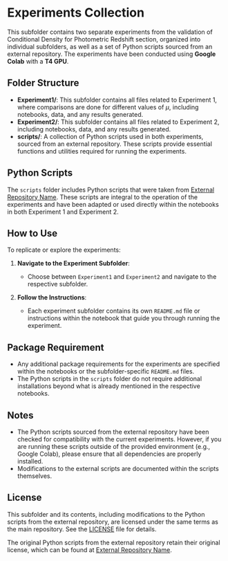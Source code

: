 # Experiments Collection

This subfolder contains two separate experiments from the validation of Conditional Density for Photometric Redshift section, organized into individual subfolders, as well as a set of Python scripts sourced from an external repository. The experiments have been conducted using **Google Colab** with a **T4 GPU**.

## Folder Structure

- **Experiment1/**: This subfolder contains all files related to Experiment 1, where comparisons are done for different values of $\mu$, including notebooks, data, and any results generated.
- **Experiment2/**: This subfolder contains all files related to Experiment 2, including notebooks, data, and any results generated.
- **scripts/**: A collection of Python scripts used in both experiments, sourced from an external repository. These scripts provide essential functions and utilities required for running the experiments.

## Python Scripts

The `scripts` folder includes Python scripts that were taken from [External Repository Name](URL-to-external-repo). These scripts are integral to the operation of the experiments and have been adapted or used directly within the notebooks in both Experiment 1 and Experiment 2.

## How to Use

To replicate or explore the experiments:

1. **Navigate to the Experiment Subfolder**:
    - Choose between `Experiment1` and `Experiment2` and navigate to the respective subfolder.

2. **Follow the Instructions**:
    - Each experiment subfolder contains its own `README.md` file or instructions within the notebook that guide you through running the experiment.

## Package Requirement

- Any additional package requirements for the experiments are specified within the notebooks or the subfolder-specific `README.md` files.
- The Python scripts in the `scripts` folder do not require additional installations beyond what is already mentioned in the respective notebooks.

## Notes

- The Python scripts sourced from the external repository have been checked for compatibility with the current experiments. However, if you are running these scripts outside of the provided environment (e.g., Google Colab), please ensure that all dependencies are properly installed.
- Modifications to the external scripts are documented within the scripts themselves.

## License

This subfolder and its contents, including modifications to the Python scripts from the external repository, are licensed under the same terms as the main repository. See the [LICENSE](../../LICENSE) file for details.

The original Python scripts from the external repository retain their original license, which can be found at [External Repository Name](URL-to-external-repo).
